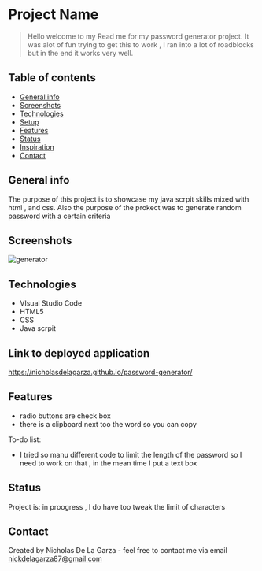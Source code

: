 # Project Name
> Hello welcome to my Read me for my password generator project. It was alot of fun trying to get this to work , I ran into a lot of roadblocks but in the end it works very well.

## Table of contents
* [General info](#general-info)
* [Screenshots](#screenshots)
* [Technologies](#technologies)
* [Setup](#setup)
* [Features](#features)
* [Status](#status)
* [Inspiration](#inspiration)
* [Contact](#contact)

## General info
The purpose of this project is to showcase my java scrpit skills mixed with html , and css. Also the purpose of the prokect was to generate random password with a certain criteria

## Screenshots
![generator](https://user-images.githubusercontent.com/65748415/85365540-6cd52680-b4da-11ea-9e8c-2f8bc500761b.png)

## Technologies
* VIsual Studio Code
* HTML5
* CSS
* Java scrpit

## Link to deployed application
https://nicholasdelagarza.github.io/password-generator/
 
## Features
* radio buttons are check box 
* there is a clipboard next too the word so you can copy

To-do list:
* I tried so manu different code to limit the length of the password so I need to work on that , in the mean time I put a text box

## Status
Project is: in proogress , I do have too tweak the limit of characters

## Contact
Created by Nicholas De La Garza - feel free to contact me via email nickdelagarza87@gmail.com
